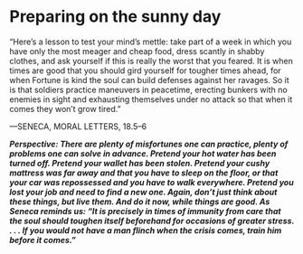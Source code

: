 # Preparing on the sunny day

“Here’s a lesson to test your mind’s mettle: take part of a week in which you have only the most meager and cheap food, dress scantly in shabby clothes, and ask yourself if this is really the worst that you feared. It is when times are good that you should gird yourself for tougher times ahead, for when Fortune is kind the soul can build defenses against her ravages. So it is that soldiers practice maneuvers in peacetime, erecting bunkers with no enemies in sight and exhausting themselves under no attack so that when it comes they won’t grow tired.”

—SENECA, MORAL LETTERS, 18.5–6

***Perspective: There are plenty of misfortunes one can practice, plenty of problems one can solve in advance. Pretend your hot water has been turned off. Pretend your wallet has been stolen. Pretend your cushy mattress was far away and that you have to sleep on the floor, or that your car was repossessed and you have to walk everywhere. Pretend you lost your job and need to find a new one. Again, don’t just think about these things, but live them. And do it now, while things are good. As Seneca reminds us: “It is precisely in times of immunity from care that the soul should toughen itself beforehand for occasions of greater stress. . . . If you would not have a man flinch when the crisis comes, train him before it comes.”***
